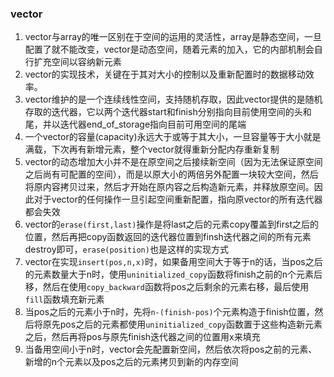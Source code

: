 ### vector
1. vector与array的唯一区别在于空间的运用的灵活性，array是静态空间，一旦配置了就不能改变，vector是动态空间，随着元素的加入，它的内部机制会自行扩充空间以容纳新元素
2. vector的实现技术，关键在于其对大小的控制以及重新配置时的数据移动效率。
3. vector维护的是一个连续线性空间，支持随机存取，因此vector提供的是随机存取的迭代器，它以两个迭代器start和finish分别指向目前使用空间的头和尾，并以迭代器end_of_storage指向目前可用空间的尾端
4. 一个vector的容量(capacity)永远大于或等于其大小，一旦容量等于大小就是满载，下次再有新增元素，整个vector就得重新分配内存重新复制
5. vector的动态增加大小并不是在原空间之后接续新空间（因为无法保证原空间之后尚有可配置的空间），而是以原大小的两倍另外配置一块较大空间，然后将原内容拷贝过来，然后才开始在原内容之后构造新元素，并释放原空间。因此对于vector的任何操作一旦引起空间重新配置，指向原vector的所有迭代器都会失效
6. vector的`erase(first,last)`操作是将last之后的元素copy覆盖到first之后的位置，然后再把copy函数返回的迭代器位置到finsh迭代器之间的所有元素destroy即可，`erase(position)`也是这样的实现方式
7. vector在实现`insert(pos,n,x)`时，如果备用空间大于等于n的话，当pos之后的元素数量大于n时，使用`uninitialized_copy`函数将finish之前的n个元素后移，然后在使用`copy_backward`函数将pos之后剩余的元素右移，最后使用`fill`函数填充新元素
8. 当pos之后的元素小于n时，先将`n-(finish-pos)`个元素构造于finish位置，然后将原先pos之后的元素都使用`uninitialized_copy`函数置于这些构造新元素之后，然后再将pos与原先finish迭代器之间的位置用x来填充
9. 当备用空间小于n时，vector会先配置新空间，然后依次将pos之前的元素、新增的n个元素以及pos之后的元素拷贝到新的内存空间